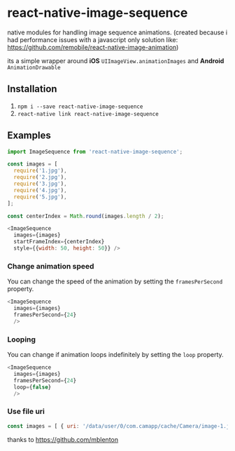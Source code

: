 # react-native-image-sequence
native modules for handling image sequence animations. (created because i had performance issues with a javascript only solution like: https://github.com/remobile/react-native-image-animation)

its a simple wrapper around **iOS** `UIImageView.animationImages` and **Android** `AnimationDrawable`

## Installation

1. `npm i --save react-native-image-sequence`
2. `react-native link react-native-image-sequence`


## Examples

```javascript
import ImageSequence from 'react-native-image-sequence';

const images = [
  require('1.jpg'),
  require('2.jpg'),
  require('3.jpg'),
  require('4.jpg'),
  require('5.jpg'),
];

const centerIndex = Math.round(images.length / 2);

<ImageSequence
  images={images}
  startFrameIndex={centerIndex}
  style={{width: 50, height: 50}} />
```

### Change animation speed
You can change the speed of the animation by setting the `framesPerSecond` property.

```javascript
<ImageSequence
  images={images}
  framesPerSecond={24}
  />
```

### Looping
You can change if animation loops indefinitely by setting the `loop` property.

```javascript
<ImageSequence
  images={images}
  framesPerSecond={24}
  loop={false}
  />
```

### Use file uri

```javascript
const images = [ { uri: '/data/user/0/com.camapp/cache/Camera/image-1.jpg' }, { uri: '/data/user/0/com.camapp/cache/Camera/image-2.jpg' } ];
```
thanks to https://github.com/mblenton
